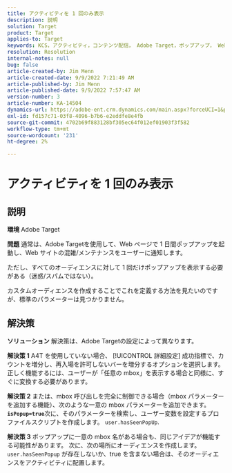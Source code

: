 ```yaml
---
title: アクティビティを 1 回のみ表示
description: 説明
solution: Target
product: Target
applies-to: Target
keywords: KCS，アクティビティ，コンテンツ配信， Adobe Target，ポップアップ， Web ページ，表示， 1 回
resolution: Resolution
internal-notes: null
bug: false
article-created-by: Jim Menn
article-created-date: 9/9/2022 7:21:49 AM
article-published-by: Jim Menn
article-published-date: 9/9/2022 7:57:47 AM
version-number: 3
article-number: KA-14504
dynamics-url: https://adobe-ent.crm.dynamics.com/main.aspx?forceUCI=1&pagetype=entityrecord&etn=knowledgearticle&id=da1c420f-1030-ed11-9db1-0022480866ad
exl-id: fd157c71-03f8-4096-b7b6-e2eddfe8e4fb
source-git-commit: 4702b69f883128bf305ec64f012ef01903f3f582
workflow-type: tm+mt
source-wordcount: '231'
ht-degree: 2%

---
```


# アクティビティを 1 回のみ表示

## 説明


<b>環境</b>
Adobe Target

<b>問題</b>
通常は、Adobe Targetを使用して、Web ページで 1 日間ポップアップを起動し、Web サイトの混雑/メンテナンスをユーザーに通知します。

ただし、すべてのオーディエンスに対して 1 回だけポップアップを表示する必要がある（迷惑/スパムではない）。

カスタムオーディエンスを作成することでこれを定義する方法を見たいのですが、標準のパラメーターは見つかりません。


## 解決策


<b>ソリューション</b>
解決策は、Adobe Targetの設定によって異なります。

<b>解決策 1</b>
A4T を使用していない場合、 [!UICONTROL 詳細設定] 成功指標で、カウントを増分し、再入場を許可しないバーを増分するオプションを選択します。 正しく機能するには、ユーザーが「任意の mbox」を表示する場合と同様に、すぐに変換する必要があります。

<b>解決策 2</b>
または、mbox 呼び出しを完全に制御できる場合（mbox パラメーターを追加する機能）、次のような一意の mbox パラメーターを追加できます。 <b>`isPopup=true`</b>次に、そのパラメーターを検索し、ユーザー変数を設定するプロファイルスクリプトを作成します。 `user.hasSeenPopUp`.

<b>解決策 3</b>
ポップアップに一意の mbox 名がある場合も、同じアイデアが機能する可能性があります。
次に、次の場所にオーディエンスを作成します。 `user.hasSeenPopup` が存在しないか、true を含まない場合は、そのオーディエンスをアクティビティに配置します。
